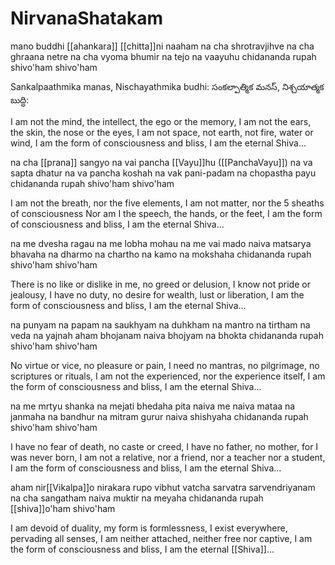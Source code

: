 # NirvanaShatakam

mano buddhi [[ahankara]] [[chitta]]ni naaham
na cha shrotravjihve na cha ghraana netre
na cha vyoma bhumir na tejo na vaayuhu
chidananda rupah shivo'ham shivo'ham

Sankalpaathmika manas, Nischayathmika budhi:
సంకల్పాత్మిక మనస్, నిశ్చయాత్మక బుద్ధి:

I am not the mind, the intellect, the ego or the memory,
I am not the ears, the skin, the nose or the eyes,
I am not space, not earth, not fire, water or wind,
I am the form of consciousness and bliss,
I am the eternal Shiva...

na cha [[prana]] sangyo na vai pancha [[Vayu]]hu ([[PanchaVayu]])
na va sapta dhatur na va pancha koshah
na vak pani-padam na chopastha payu
chidananda rupah shivo'ham shivo'ham

I am not the breath, nor the five elements,
I am not matter, nor the 5 sheaths of consciousness
Nor am I the speech, the hands, or the feet,
I am the form of consciousness and bliss,
I am the eternal Shiva...

na me dvesha ragau na me lobha mohau
na me vai mado naiva matsarya bhavaha
na dharmo na chartho na kamo na mokshaha
chidananda rupah shivo'ham shivo'ham

There is no like or dislike in me, no greed or delusion,
I know not pride or jealousy,
I have no duty, no desire for wealth, lust or liberation,
I am the form of consciousness and bliss,
I am the eternal Shiva...

na punyam na papam na saukhyam na duhkham
na mantro na tirtham na veda na yajnah
aham bhojanam naiva bhojyam na bhokta
chidananda rupah shivo'ham shivo'ham

No virtue or vice, no pleasure or pain,
I need no mantras, no pilgrimage, no scriptures or rituals,
I am not the experienced, nor the experience itself,
I am the form of consciousness and bliss,
I am the eternal Shiva...

na me mrtyu shanka na mejati bhedaha
pita naiva me naiva mataa na janmaha
na bandhur na mitram gurur naiva shishyaha
chidananda rupah shivo'ham shivo'ham

I have no fear of death, no caste or creed,
I have no father, no mother, for I was never born,
I am not a relative, nor a friend, nor a teacher nor a student,
I am the form of consciousness and bliss,
I am the eternal Shiva...

aham nir[[Vikalpa]]o nirakara rupo
vibhut vatcha sarvatra sarvendriyanam
na cha sangatham naiva muktir na meyaha
chidananda rupah [[shiva]]o'ham shivo'ham

I am devoid of duality, my form is formlessness,
I exist everywhere, pervading all senses,
I am neither attached, neither free nor captive,
I am the form of consciousness and bliss,
I am the eternal [[Shiva]]...
